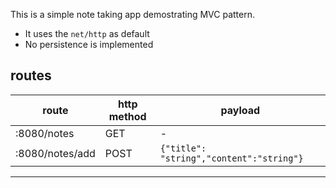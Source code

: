 This is a simple note taking app demostrating MVC pattern.

- It uses the `net/http` as default
- No persistence is implemented

## routes
|route           | http method | payload |
|----------------|-------------|---------|
|:8080/notes     | GET         | -       |
|:8080/notes/add | POST        |`{"title": "string","content":"string"}`|
---